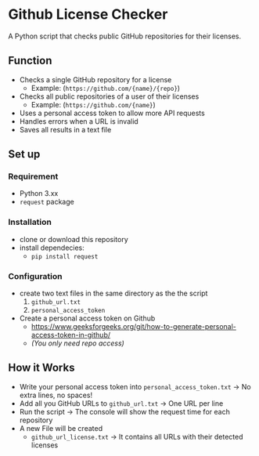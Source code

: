 # Github License Checker

A Python script that checks public GitHub repositories for their licenses.

## Function
- Checks a single GitHub repository for a license
    - Example: (`https://github.com/{name}/{repo}`)
- Checks all public repositories of a user of their licenses
    - Example: (`https://github.com/{name}`)
- Uses a personal access token to allow more API requests
- Handles errors when a URL is invalid 
- Saves all results in a text file

## Set up
### Requirement
- Python 3.xx
- `request` package

### Installation
- clone or download this repository
- install dependecies:
    - `pip install request`

### Configuration
- create two text files in the same directory as the the script
    1. `github_url.txt`
    2. `personal_access_token`
- Create a personal access token on Github
    - https://www.geeksforgeeks.org/git/how-to-generate-personal-access-token-in-github/
    - *(You only need repo access)*

## How it Works
- Write your personal access token into `personal_access_token.txt` 
    -> No extra lines, no spaces!
- Add all you GitHub URLs to `github_url.txt`
    -> One URL per line
- Run the script
    -> The console will show the request time for each repository
- A new File will be created 
    - `github_url_license.txt`
    -> It contains all URLs with their detected licenses